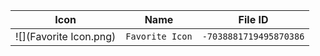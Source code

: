 | Icon | Name | File ID |
| ---  | ---  | ---     |
| ![](Favorite Icon.png) | `Favorite Icon` | `-7038881719495870386` |
